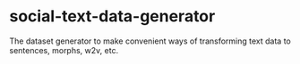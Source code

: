 # social-text-data-generator
The dataset generator to make convenient ways of transforming text data to sentences, morphs, w2v, etc.
